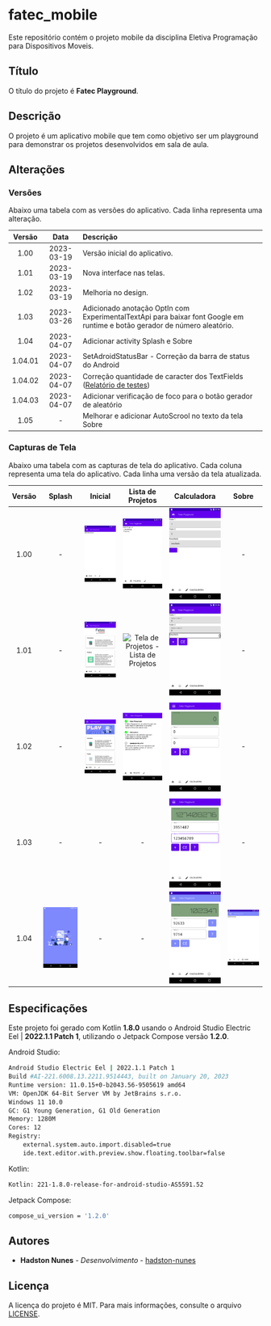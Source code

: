 # fatec_mobile

Este repositório contém o projeto mobile da disciplina Eletiva Programação para Dispositivos Moveis.

## Título

O título do projeto é **Fatec Playground**.

## Descrição

O projeto é um aplicativo mobile que tem como objetivo ser um playground para demonstrar os projetos desenvolvidos em sala de aula.

## Alterações

### Versões

Abaixo uma tabela com as versões do aplicativo. Cada linha representa uma alteração.

| Versão | Data | Descrição |
| :---: | :---: | :--- |
| 1.00 | 2023-03-19 | Versão inicial do aplicativo. |
| 1.01 | 2023-03-19 | Nova interface nas telas. |
| 1.02 | 2023-03-19 | Melhoria no design. |
| 1.03 | 2023-03-26 | Adicionado anotação OptIn com ExperimentalTextApi para baixar font Google em runtime e botão gerador de número aleatório. |
| 1.04 | 2023-04-07 | Adicionar activity Splash e Sobre |
| 1.04.01 | 2023-04-07 | SetAdroidStatusBar - Correção da barra de status do Android |
| 1.04.02 | 2023-04-07 | Correção quantidade de caracter dos TextFields ([Relatório de testes](tests.md)) |
| 1.04.03 | 2023-04-07 | Adicionar verificação de foco para o botão gerador de aleatório |
| 1.05 | - | Melhorar e adicionar AutoScrool no texto da tela Sobre |

### Capturas de Tela

Abaixo uma tabela com as capturas de tela do aplicativo. Cada coluna representa uma tela do aplicativo. Cada linha uma versão da tela atualizada.

| Versão | Splash | Inicial | Lista de Projetos | Calculadora | Sobre |
| :---:  | :---: | :---: | :---: | :---: | :---: |
| 1.00   | - | ![Tela Inicial](https://raw.githubusercontent.com/h4mn/fatec_mobile/from_home/screenshots/Home_20230319_114658.png) | ![Tela de Projetos - Lista de Projetos](https://raw.githubusercontent.com/h4mn/fatec_mobile/from_home/screenshots/Lista_20230319_114814.png) | ![Tela da Calculadora](https://raw.githubusercontent.com/h4mn/fatec_mobile/from_home/screenshots/Calculadora_20230319_114830.png) | - |
| 1.01   | - | ![Tela Inicial](https://raw.githubusercontent.com/h4mn/fatec_mobile/from_home/screenshots/Home_20230319_121345.png) | ![Tela de Projetos - Lista de Projetos](https://img001.prntscr.com/file/img001/oR0-i3vnQLaRrzOwMgU9tw.jpg) | ![Tela da Calculadora](https://raw.githubusercontent.com/h4mn/fatec_mobile/from_home/screenshots/Calculadora_20230319_121408.png) | - |
| 1.02   | - | ![Tela Inicial](https://raw.githubusercontent.com/h4mn/fatec_mobile/from_home/screenshots/Home_20230319_143028.png) | ![Tela de Projetos - Lista de Projetos](https://raw.githubusercontent.com/h4mn/fatec_mobile/from_home/screenshots/Projetos_20230319_143051.png) | ![Tela da Calculadora](https://raw.githubusercontent.com/h4mn/fatec_mobile/from_home/screenshots/Calculadora_20230319_143107.png) | - |
| 1.03   | - | - | - | ![Tela da Calculadora](https://raw.githubusercontent.com/h4mn/fatec_mobile/from_home/screenshots/Calculadora_20230326_202300.png) | - |
| 1.04   | ![Tela Splash](https://raw.githubusercontent.com/h4mn/fatec_mobile/from_home/screenshots/Splash_20230407_114549.png) | - | - | ![Tela Calculadora](https://raw.githubusercontent.com/h4mn/fatec_mobile/from_home/screenshots/Calculadora_20230407_231527.png) | ![Tela Sobre](https://raw.githubusercontent.com/h4mn/fatec_mobile/from_home/screenshots/Sobre_20230407_114617.png) |

## Especificações

Este projeto foi gerado com Kotlin **1.8.0** usando o Android Studio Electric Eel | **2022.1.1 Patch 1**, utilizando o Jetpack Compose versão **1.2.0**.

Android Studio:

```bash
Android Studio Electric Eel | 2022.1.1 Patch 1
Build #AI-221.6008.13.2211.9514443, built on January 20, 2023
Runtime version: 11.0.15+0-b2043.56-9505619 amd64
VM: OpenJDK 64-Bit Server VM by JetBrains s.r.o.
Windows 11 10.0
GC: G1 Young Generation, G1 Old Generation
Memory: 1280M
Cores: 12
Registry:
    external.system.auto.import.disabled=true
    ide.text.editor.with.preview.show.floating.toolbar=false
```

Kotlin:

```bash
Kotlin: 221-1.8.0-release-for-android-studio-AS5591.52
```

Jetpack Compose:

```bash
compose_ui_version = '1.2.0'
```

## Autores

<!-- * **Adriano Doimo** - *Sugestões e orientações* - [adrianodoimo](https://www.linkedin.com/in/adrianodoimo) -->
* **Hadston Nunes** - *Desenvolvimento* - [hadston-nunes](https://www.linkedin.com/in/hadston-nunes-7ba7a1b/)

## Licença

A licença do projeto é MIT. Para mais informações, consulte o arquivo [LICENSE](LICENSE).